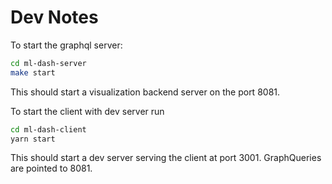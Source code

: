 # Dev Notes

To start the graphql server:

```bash
cd ml-dash-server
make start
```

This should start a visualization backend server on the port 8081.

To start the client with dev server run

```bash
cd ml-dash-client
yarn start
```

This should start a dev server serving the client at port 3001. GraphQueries are pointed to 8081.

